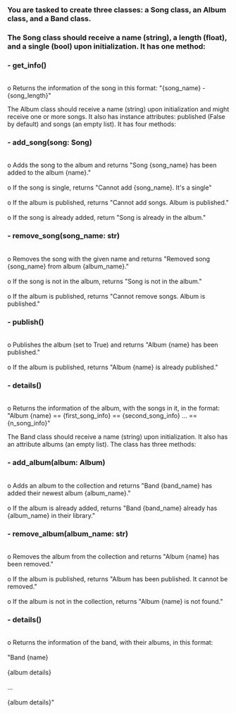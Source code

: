 ### You are tasked to create three classes: a Song class, an Album class, and a Band class.
 
### The Song class should receive a name (string), a length (float), and a single (bool) upon initialization. It has one method:
### -	get_info()
<br>    o	Returns the information of the song in this format: "{song_name} - {song_length}"<br>

The Album class should receive a name (string) upon initialization and might receive one or more songs. 
It also has instance attributes: published (False by default) and songs (an empty list). It has four methods:
### -	add_song(song: Song)
  <br>o	Adds the song to the album and returns "Song {song_name} has been added to the album {name}."<br>
  <br>o	If the song is single, returns "Cannot add {song_name}. It's a single"<br>
  <br>o	If the album is published, returns "Cannot add songs. Album is published."<br>
  <br>o	If the song is already added, return "Song is already in the album."<br>
### -	remove_song(song_name: str)
 <br>o	Removes the song with the given name and returns "Removed song {song_name} from album {album_name}."<br>
<br>o	If the song is not in the album, returns "Song is not in the album."<br>
<br>o	If the album is published, returns "Cannot remove songs. Album is published."<br>

### -	publish()
<br>o	Publishes the album (set to True) and returns "Album {name} has been published."<br>
<br>o	If the album is published, returns "Album {name} is already published."<br>
### -	details()
<br>o	Returns the information of the album, with the songs in it, in the format: <br>
"Album {name}
 == {first_song_info}
 == {second_song_info}
 …
 == {n_song_info}"

The Band class should receive a name (string) upon initialization. It also has an attribute albums (an empty list). 
The class has three methods:
### -	add_album(album: Album)
<br>o	Adds an album to the collection and returns "Band {band_name} has added their newest album {album_name}."<br>
<br>o	If the album is already added, returns "Band {band_name} already has {album_name} in their library."<br>
### -	remove_album(album_name: str)
<br>o	Removes the album from the collection and returns "Album {name} has been removed."<br>
<br>o	If the album is published, returns "Album has been published. It cannot be removed."<br>
<br>o	If the album is not in the collection, returns "Album {name} is not found."<br>
### -	details()
<br>o	Returns the information of the band, with their albums, in this format: <br>
<br>"Band {name}<br>
<br> {album details}<br>
<br> ...<br>
 <br>{album details}"<br>
